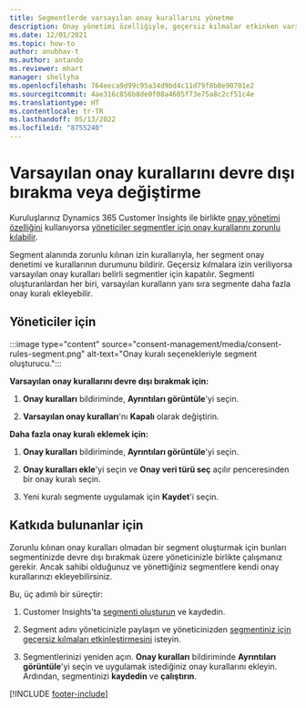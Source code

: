 ```yaml
---
title: Segmentlerde varsayılan onay kurallarını yönetme
description: Onay yönetimi özelliğiyle, geçersiz kılmalar etkinken varsayılan onay kurallarını devre dışı bırakabilir veya değiştirebilirsiniz.
ms.date: 12/01/2021
ms.topic: how-to
author: anubhav-t
ms.author: antando
ms.reviewer: mhart
manager: shellyha
ms.openlocfilehash: 764eeca9d99c95a34d9bd4c11d79f8b8e90701e2
ms.sourcegitcommit: 4ae316c856b8de0f08a4605f73e75a8c2cf51c4e
ms.translationtype: HT
ms.contentlocale: tr-TR
ms.lasthandoff: 05/13/2022
ms.locfileid: "8755240"
---
```

# <a name="disable-or-change-default-consent-rules"></a>Varsayılan onay kurallarını devre dışı bırakma veya değiştirme

Kuruluşlarınız Dynamics 365 Customer Insights ile birlikte [onay yönetimi özelliğini](consent-management/overview.md) kullanıyorsa [yöneticiler segmentler için onay kurallarını zorunlu kılabilir](activate-consent.md). 

Segment alanında zorunlu kılınan izin kurallarıyla, her segment onay denetimi ve kurallarının durumunu bildirir. Geçersiz kılmalara izin veriliyorsa varsayılan onay kuralları belirli segmentler için kapatılır. Segmenti oluşturanlardan her biri, varsayılan kuralların yanı sıra segmente daha fazla onay kuralı ekleyebilir. 

## <a name="for-administrators"></a>Yöneticiler için

:::image type="content" source="consent-management/media/consent-rules-segment.png" alt-text="Onay kuralı seçenekleriyle segment oluşturucu.":::

**Varsayılan onay kurallarını devre dışı bırakmak için:**

1. **Onay kuralları** bildiriminde, **Ayrıntıları görüntüle**'yi seçin. 

1. **Varsayılan onay kuralları**'nı **Kapalı** olarak değiştirin.

**Daha fazla onay kuralı eklemek için:**

1. **Onay kuralları** bildiriminde, **Ayrıntıları görüntüle**'yi seçin. 

1. **Onay kuralları ekle**'yi seçin ve **Onay veri türü seç** açılır penceresinden bir onay kuralı seçin.

1. Yeni kuralı segmente uygulamak için **Kaydet**'i seçin.

## <a name="for-contributors"></a>Katkıda bulunanlar için

Zorunlu kılınan onay kuralları olmadan bir segment oluşturmak için bunları segmentinizde devre dışı bırakmak üzere yöneticinizle birlikte çalışmanız gerekir. Ancak sahibi olduğunuz ve yönettiğiniz segmentlere kendi onay kurallarınızı ekleyebilirsiniz.

Bu, üç adımlı bir süreçtir: 
1. Customer Insights'ta [segmenti oluşturun](segments.md) ve kaydedin. 

1. Segment adını yöneticinizle paylaşın ve yöneticinizden [segmentiniz için geçersiz kılmaları etkinleştirmesini](activate-consent.md) isteyin. 

1. Segmentlerinizi yeniden açın. **Onay kuralları** bildiriminde **Ayrıntıları görüntüle**'yi seçin ve uygulamak istediğiniz onay kurallarını ekleyin. Ardından, segmentinizi **kaydedin** ve **çalıştırın**.



[!INCLUDE [footer-include](includes/footer-banner.md)] 
